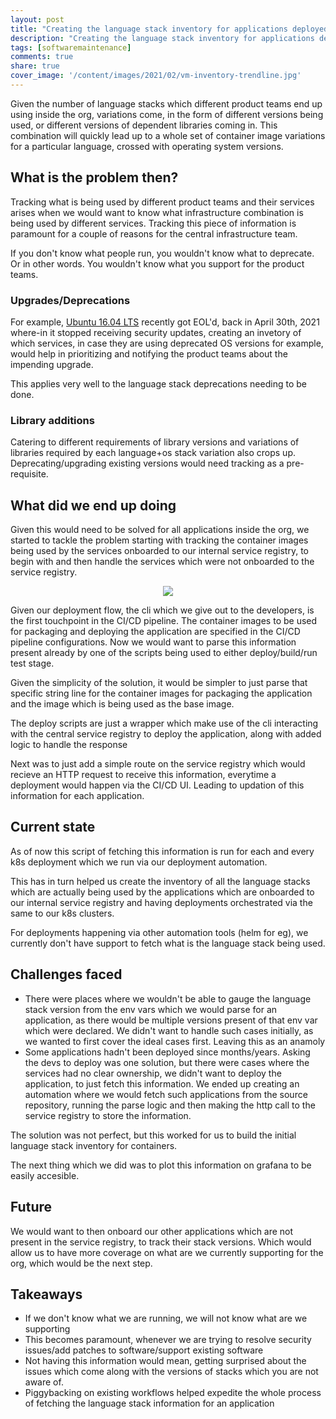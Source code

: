 ```yaml
---
layout: post
title: "Creating the language stack inventory for applications deployed on containers in the org"
description: "Creating the language stack inventory for applications deployed on containers in the org"
tags: [softwaremaintenance]
comments: true
share: true
cover_image: '/content/images/2021/02/vm-inventory-trendline.jpg'
---
```


Given the number of language stacks which different product teams end up using inside the org, variations come, in the form of different versions being used, or different versions of dependent libraries coming in. This combination will quickly lead up to a whole set of container image variations for a particular language, crossed with operating system versions.

## What is the problem then?

Tracking what is being used by different product teams and their services arises when we would want to know what infrastructure combination is being used by different services. Tracking this piece of information is paramount for a couple of reasons for the central infrastructure team.

If you don't know what people run, you wouldn't know what to deprecate. Or in other words. You wouldn't know what you support for the product teams.

### Upgrades/Deprecations

For example, [Ubuntu 16.04 LTS](https://ubuntu.com/about/release-cycle) recently got EOL'd, back in April 30th, 2021 where-in it stopped receiving security updates, creating an invetory of which services, in case they are using deprecated OS versions for example, would help in prioritizing and notifying the product teams about the impending upgrade.

This applies very well to the language stack deprecations needing to be done.

### Library additions

Catering to different requirements of library versions and variations of libraries required by each language+os stack variation also crops up. Deprecating/upgrading existing versions would need tracking as a pre-requisite.

## What did we end up doing

Given this would need to be solved for all applications inside the org, we started to tackle the problem starting with tracking the container images being used by the services onboarded to our internal service registry, to begin with and then handle the services which were not onboarded to the service registry.

<center><img src="/content/images/2021/06/vesemir-deployment-flow.jpg"></center>

Given our deployment flow, the cli which we give out to the developers, is the first touchpoint in the CI/CD pipeline. The container images to be used for packaging and deploying the application are specified in the CI/CD pipeline configurations. Now we would want to parse this information present already by one of the scripts being used to either deploy/build/run test stage.

Given the simplicity of the solution, it would be simpler to just parse that specific string line for the container images for packaging the application and the image which is being used as the base image.

The deploy scripts are just a wrapper which make use of the cli interacting with the central service registry to deploy the application, along with added logic to handle the response

Next was to just add a simple route on the service registry which would recieve an HTTP request to receive this information, everytime a deployment would happen via the CI/CD UI. Leading to updation of this information for each application.

## Current state

As of now this script of fetching this information is run for each and every k8s deployment which we run via our deployment automation. 

This has in turn helped us create the inventory of all the language stacks which are actually being used by the 
applications which are onboarded to our internal service registry and having deployments orchestrated via the same to our k8s clusters.

For deployments happening via other automation tools (helm for eg), we currently don't have support to fetch what is the language stack being used.

## Challenges faced

- There were places where we wouldn't be able to gauge the language stack version from the env vars which we would parse for an application, as there would be multiple versions present of that env var which were declared. We didn't want to handle such cases initially, as we wanted to first cover the ideal cases first. Leaving this as an anamoly
- Some applications hadn't been deployed since months/years. Asking the devs to deploy was one solution, but there were cases where the services had no clear ownership, we didn't want to deploy the application, to just fetch this information. We ended up creating an automation where we would fetch such applications from the source repository, running the parse logic and then making the http call to the service registry to store the information.

The solution was not perfect, but this worked for us to build the initial language stack inventory for containers.

The next thing which we did was to plot this information on grafana to be easily accesible. 

## Future

We would want to then onboard our other applications which are not present in the service registry, to track their stack versions. Which would allow us to have more coverage on what are we currently supporting for the org, which would be the next step.

## Takeaways

- If we don't know what we are running, we will not know what are we supporting
- This becomes paramount, whenever we are trying to resolve security issues/add patches to software/support existing software
- Not having this information would mean, getting surprised about the issues which come along with the versions of stacks which you are not aware of.
- Piggybacking on existing workflows helped expedite the whole process of fetching the language stack information for an application
